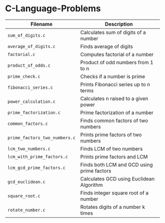 # C-Language-Problems
| Filename | Description |
|----------|-------------|
| `sum_of_digits.c` | Calculates sum of digits of a number |
| `average_of_digits.c` | Finds average of digits |
| `factorial.c` | Computes factorial of a number |
| `product_of_odds.c` | Product of odd numbers from 1 to n |
| `prime_check.c` | Checks if a number is prime |
| `fibonacci_series.c` | Prints Fibonacci series up to n terms |
| `power_calculation.c` | Calculates n raised to a given power |
| `prime_factorization.c` | Prime factorization of a number |
| `common_factors.c` | Finds common factors of two numbers |
| `prime_factors_two_numbers.c` | Prints prime factors of two numbers |
| `lcm_two_numbers.c` | Finds LCM of two numbers |
| `lcm_with_prime_factors.c` | Prints prime factors and LCM |
| `lcm_gcd_prime_factors.c` | Finds both LCM and GCD using prime factors |
| `gcd_euclidean.c` | Calculates GCD using Euclidean Algorithm |
| `square_root.c` | Finds integer square root of a number |
| `rotate_number.c` | Rotates digits of a number k times |
